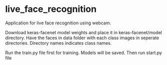 # live_face_recognition
Application for live face recognition using webcam.

Download keras-facenet model weights and place it in keras-facenet/model directory. 
Have the faces in data folder with each class images in seperate directories. Directory names indicates class names. 

Run the train.py file first for training. Models will be saved. 
Then run start.py file

